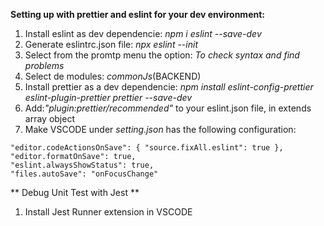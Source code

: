 **Setting up with prettier and eslint for your dev environment:**

1. Install eslint as dev dependencie: _npm i eslint --save-dev_
2. Generate eslintrc.json file: _npx eslint --init_
3. Select from the promtp menu the option: _To check syntax and find problems_
4. Select de modules: _commonJs_(BACKEND)
5. Install prettier as a dev dependencie: _npm install eslint-config-prettier
   eslint-plugin-prettier prettier --save-dev_
6. Add:_"plugin:prettier/recommended"_ to your eslint.json file, in extends
   array object
7. Make VSCODE under _setting.json_ has the following configuration:

```
"editor.codeActionsOnSave": { "source.fixAll.eslint": true },
"editor.formatOnSave": true,
"eslint.alwaysShowStatus": true,
"files.autoSave": "onFocusChange"
```

** Debug Unit Test with Jest **

1. Install Jest Runner extension in VSCODE
